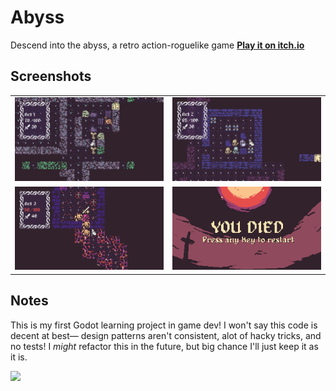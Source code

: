 # Abyss

Descend into the abyss, a retro action-roguelike game
**[Play it on itch.io](https://ljvmiranda921.itch.io/abyss)**

## Screenshots

<table>
  <tr>
    <td><img src="screenshots/act1.png" width="400"></td>
    <td><img src="screenshots/act2.png" width="400"></td>
   </tr> 
   <tr>
    <td><img src="screenshots/act3.png" width="400"></td>
    <td><img src="art/DeathScreen.png" width="400"></td>
  </tr>
</table>

## Notes

This is my first Godot learning project in game dev! I won't say this code is
decent at best&mdash; design patterns aren't consistent, alot of hacky tricks,
and no tests! I *might* refactor this in the future, but big chance I'll just
keep it as it is.


<a href="ljvmiranda921.itch.io/abyss"><img src="http://jessemillar.github.io/available-on-itchio-badge/badge-bw.png" width="150"></a>

